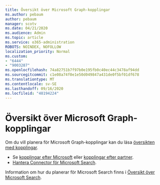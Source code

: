 ```yaml
---
title: Översikt över Microsoft Graph-kopplingar
ms.author: pebaum
author: pebaum
manager: scotv
ms.date: 04/21/2020
ms.audience: Admin
ms.topic: article
ms.service: o365-administration
ROBOTS: NOINDEX, NOFOLLOW
localization_priority: Normal
ms.custom:
- "6444"
- "9003287"
ms.openlocfilehash: 74a82751b7f97b0e195fb0c40ec44c3478af94dd
ms.sourcegitcommit: c1e08a74f0e1e50d049847a431de0f5bf01df678
ms.translationtype: MT
ms.contentlocale: sv-SE
ms.lasthandoff: 09/16/2020
ms.locfileid: "48194224"
---
```

# <a name="overview-of-microsoft-graph-connectors"></a>Översikt över Microsoft Graph-kopplingar

Om du vill planera för Microsoft Graph-kopplingar kan du läsa  [översikten med kopplingar](https://docs.microsoft.com/microsoftsearch/connectors-overview).

- Se [kopplingar efter Microsoft](https://docs.microsoft.com/microsoftsearch/connectors-gallery#Microsoft) eller  [kopplingar efter partner](https://docs.microsoft.com/microsoftsearch/connectors-gallery#Partners).
- [Hantera Connector för Microsoft Search](https://docs.microsoft.com/microsoftsearch/manage-connector).

Information om hur du planerar för Microsoft Search finns i  [Översikt över Microsoft Search](https://docs.microsoft.com/microsoftsearch/overview-microsoft-search).
